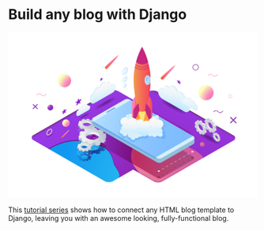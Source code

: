 # Build any blog with Django

[![alt text](https://github.com/LeoArruda/myBlog/blob/master/StartUpRocket.png "Logo")](https://youtu.be/)

This [tutorial series](https://youtu.be/HWg3zXWwre8) shows how to connect any HTML blog template to Django, leaving you with an awesome looking, fully-functional blog.